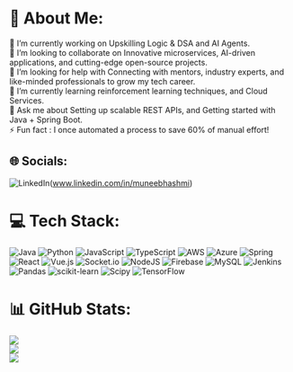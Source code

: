 # 💫 About Me:
🔭 I’m currently working on Upskilling Logic & DSA and AI Agents.<br>👯 I’m looking to collaborate on Innovative microservices, AI-driven applications, and cutting-edge open-source projects.<br>🤝 I’m looking for help with Connecting with mentors, industry experts, and like-minded professionals to grow my tech career.<br>🌱 I’m currently learning reinforcement learning techniques, and Cloud Services.<br>💬 Ask me about Setting up scalable REST APIs, and Getting started with Java + Spring Boot.<br>⚡ Fun fact : I once automated a process to save 60% of manual effort!


## 🌐 Socials:
![LinkedIn](https://img.shields.io/badge/LinkedIn-%230077B5.svg?logo=linkedin&logoColor=white)(www.linkedin.com/in/muneebhashmi) 

# 💻 Tech Stack:
![Java](https://img.shields.io/badge/java-%23ED8B00.svg?style=flat&logo=openjdk&logoColor=white) ![Python](https://img.shields.io/badge/python-3670A0?style=flat&logo=python&logoColor=ffdd54) ![JavaScript](https://img.shields.io/badge/javascript-%23323330.svg?style=flat&logo=javascript&logoColor=%23F7DF1E) ![TypeScript](https://img.shields.io/badge/typescript-%23007ACC.svg?style=flat&logo=typescript&logoColor=white) ![AWS](https://img.shields.io/badge/AWS-%23FF9900.svg?style=flat&logo=amazon-aws&logoColor=white) ![Azure](https://img.shields.io/badge/azure-%230072C6.svg?style=flat&logo=microsoftazure&logoColor=white) ![Spring](https://img.shields.io/badge/spring-%236DB33F.svg?style=flat&logo=spring&logoColor=white) ![React](https://img.shields.io/badge/react-%2320232a.svg?style=flat&logo=react&logoColor=%2361DAFB) ![Vue.js](https://img.shields.io/badge/vue.js-%2335495e.svg?style=flat&logo=vuedotjs&logoColor=%234FC08D) ![Socket.io](https://img.shields.io/badge/Socket.io-black?style=flat&logo=socket.io&badgeColor=010101) ![NodeJS](https://img.shields.io/badge/node.js-6DA55F?style=flat&logo=node.js&logoColor=white) ![Firebase](https://img.shields.io/badge/firebase-a08021?style=flat&logo=firebase&logoColor=ffcd34) ![MySQL](https://img.shields.io/badge/mysql-4479A1.svg?style=flat&logo=mysql&logoColor=white) ![Jenkins](https://img.shields.io/badge/jenkins-%232C5263.svg?style=flat&logo=jenkins&logoColor=white) ![Pandas](https://img.shields.io/badge/pandas-%23150458.svg?style=flat&logo=pandas&logoColor=white) ![scikit-learn](https://img.shields.io/badge/scikit--learn-%23F7931E.svg?style=flat&logo=scikit-learn&logoColor=white) ![Scipy](https://img.shields.io/badge/SciPy-%230C55A5.svg?style=flat&logo=scipy&logoColor=%white) ![TensorFlow](https://img.shields.io/badge/TensorFlow-%23FF6F00.svg?style=flat&logo=TensorFlow&logoColor=white) 
# 📊 GitHub Stats:
![](https://github-readme-stats.vercel.app/api?username=MuneebHash&theme=nightowl&hide_border=false&include_all_commits=false&count_private=true)<br/>
![](https://github-readme-streak-stats.herokuapp.com/?user=MuneebHash&theme=nightowl&hide_border=false)<br/>
![](https://github-readme-stats.vercel.app/api/top-langs/?username=MuneebHash&theme=nightowl&hide_border=false&include_all_commits=false&count_private=true&layout=compact)

<!-- Proudly created with GPRM ( https://gprm.itsvg.in ) -->
